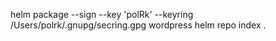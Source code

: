 helm package --sign --key 'polRk' --keyring /Users/polrk/.gnupg/secring.gpg wordpress
helm repo index .